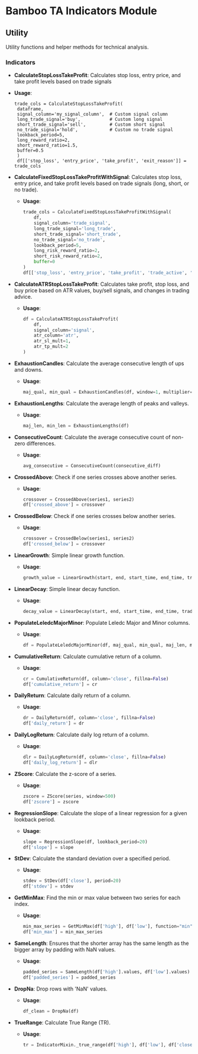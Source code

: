 # Bamboo TA Indicators Module

## Utility

Utility functions and helper methods for technical analysis.

### Indicators

- **CalculateStopLossTakeProfit**: Calculates stop loss, entry price, and take profit levels based on trade signals
 - **Usage**:
   ```
   trade_cols = CalculateStopLossTakeProfit(
    dataframe, 
    signal_column='my_signal_column',  # Custom signal column
    long_trade_signal='buy',           # Custom long signal
    short_trade_signal='sell',         # Custom short signal
    no_trade_signal='hold',            # Custom no trade signal
    lookback_period=5, 
    long_reward_ratio=2, 
    short_reward_ratio=1.5, 
    buffer=0.5
    )
    df[['stop_loss', 'entry_price', 'take_profit', 'exit_reason']] = trade_cols
   ```


- **CalculateFixedStopLossTakeProfitWithSignal**: Calculates stop loss, entry price, and take profit levels based on trade signals (long, short, or no trade).
  - **Usage**:
    ```python
    trade_cols = CalculateFixedStopLossTakeProfitWithSignal(
        df, 
        signal_column='trade_signal', 
        long_trade_signal='long_trade', 
        short_trade_signal='short_trade', 
        no_trade_signal='no_trade', 
        lookback_period=5, 
        long_risk_reward_ratio=2, 
        short_risk_reward_ratio=2, 
        buffer=0
    )
    df[['stop_loss', 'entry_price', 'take_profit', 'trade_active', 'exit_reason']] = trade_cols
    ```

- **CalculateATRStopLossTakeProfit**: Calculates take profit, stop loss, and buy price based on ATR values, buy/sell signals, and changes in trading advice.
  - **Usage**:
    ```python
    df = CalculateATRStopLossTakeProfit(
        df, 
        signal_column='signal', 
        atr_column='atr', 
        atr_sl_mult=1, 
        atr_tp_mult=2
    )
    ```

- **ExhaustionCandles**: Calculate the average consecutive length of ups and downs.
  - **Usage**:
    ```python
    maj_qual, min_qual = ExhaustionCandles(df, window=1, multiplier=1)
    ```

- **ExhaustionLengths**: Calculate the average length of peaks and valleys.
  - **Usage**:
    ```python
    maj_len, min_len = ExhaustionLengths(df)
    ```

- **ConsecutiveCount**: Calculate the average consecutive count of non-zero differences.
  - **Usage**:
    ```python
    avg_consecutive = ConsecutiveCount(consecutive_diff)
    ```

- **CrossedAbove**: Check if one series crosses above another series.
  - **Usage**:
    ```python
    crossover = CrossedAbove(series1, series2)
    df['crossed_above'] = crossover
    ```

- **CrossedBelow**: Check if one series crosses below another series.
  - **Usage**:
    ```python
    crossover = CrossedBelow(series1, series2)
    df['crossed_below'] = crossover
    ```

- **LinearGrowth**: Simple linear growth function.
  - **Usage**:
    ```python
    growth_value = LinearGrowth(start, end, start_time, end_time, trade_time)
    ```

- **LinearDecay**: Simple linear decay function.
  - **Usage**:
    ```python
    decay_value = LinearDecay(start, end, start_time, end_time, trade_time)
    ```

- **PopulateLeledcMajorMinor**: Populate Leledc Major and Minor columns.
  - **Usage**:
    ```python
    df = PopulateLeledcMajorMinor(df, maj_qual, min_qual, maj_len, min_len)
    ```

- **CumulativeReturn**: Calculate cumulative return of a column.
  - **Usage**:
    ```python
    cr = CumulativeReturn(df, column='close', fillna=False)
    df['cumulative_return'] = cr
    ```

- **DailyReturn**: Calculate daily return of a column.
  - **Usage**:
    ```python
    dr = DailyReturn(df, column='close', fillna=False)
    df['daily_return'] = dr
    ```

- **DailyLogReturn**: Calculate daily log return of a column.
  - **Usage**:
    ```python
    dlr = DailyLogReturn(df, column='close', fillna=False)
    df['daily_log_return'] = dlr
    ```

- **ZScore**: Calculate the z-score of a series.
  - **Usage**:
    ```python
    zscore = ZScore(series, window=500)
    df['zscore'] = zscore
    ```

- **RegressionSlope**: Calculate the slope of a linear regression for a given lookback period.
  - **Usage**:
    ```python
    slope = RegressionSlope(df, lookback_period=20)
    df['slope'] = slope
    ```

- **StDev**: Calculate the standard deviation over a specified period.
  - **Usage**:
    ```python
    stdev = StDev(df['close'], period=20)
    df['stdev'] = stdev
    ```

- **GetMinMax**: Find the min or max value between two series for each index.
  - **Usage**:
    ```python
    min_max_series = GetMinMax(df['high'], df['low'], function="min")
    df['min_max'] = min_max_series
    ```

- **SameLength**: Ensures that the shorter array has the same length as the bigger array by padding with NaN values.
  - **Usage**:
    ```python
    padded_series = SameLength(df['high'].values, df['low'].values)
    df['padded_series'] = padded_series
    ```

- **DropNa**: Drop rows with 'NaN' values.
  - **Usage**:
    ```python
    df_clean = DropNa(df)
    ```

- **TrueRange**: Calculate True Range (TR).
  - **Usage**:
    ```python
    tr = IndicatorMixin._true_range(df['high'], df['low'], df['close'].shift(1))
    ```
